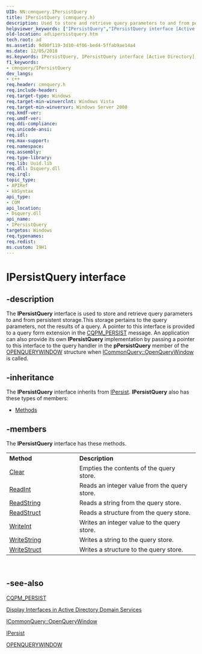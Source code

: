 ```yaml
---
UID: NN:cmnquery.IPersistQuery
title: IPersistQuery (cmnquery.h)
description: Used to store and retrieve query parameters to and from persistent storage.
helpviewer_keywords: ["IPersistQuery","IPersistQuery interface [Active Directory]","IPersistQuery interface [Active Directory]","described","_glines_ipersistquery","ad.ipersistquery","cmnquery/IPersistQuery"]
old-location: ad\ipersistquery.htm
tech.root: ad
ms.assetid: 9d90f119-3d10-4f06-bed4-5ffab9ae14a4
ms.date: 12/05/2018
ms.keywords: IPersistQuery, IPersistQuery interface [Active Directory], IPersistQuery interface [Active Directory],described, _glines_ipersistquery, ad.ipersistquery, cmnquery/IPersistQuery
f1_keywords:
- cmnquery/IPersistQuery
dev_langs:
- c++
req.header: cmnquery.h
req.include-header: 
req.target-type: Windows
req.target-min-winverclnt: Windows Vista
req.target-min-winversvr: Windows Server 2008
req.kmdf-ver: 
req.umdf-ver: 
req.ddi-compliance: 
req.unicode-ansi: 
req.idl: 
req.max-support: 
req.namespace: 
req.assembly: 
req.type-library: 
req.lib: Uuid.lib
req.dll: Dsquery.dll
req.irql: 
topic_type:
- APIRef
- kbSyntax
api_type:
- COM
api_location:
- Dsquery.dll
api_name:
- IPersistQuery
targetos: Windows
req.typenames: 
req.redist: 
ms.custom: 19H1
---
```


# IPersistQuery interface


## -description


The <b>IPersistQuery</b> interface is used to store and retrieve query parameters to and from persistent storage.This storage pertains to the query parameters, not the results of a query. A pointer to this interface is provided to a query form extension in the <a href="https://docs.microsoft.com/windows/desktop/AD/cqpm-persist">CQPM_PERSIST</a> message. An application can also provide its own  <b>IPersistQuery</b> implementation by passing a pointer to this interface to the query handler in the <b>pPersistQuery</b> member of the <a href="https://docs.microsoft.com/windows/desktop/api/cmnquery/ns-cmnquery-openquerywindow">OPENQUERYWINDOW</a> structure when <a href="https://docs.microsoft.com/windows/desktop/api/cmnquery/nf-cmnquery-icommonquery-openquerywindow">ICommonQuery::OpenQueryWindow</a> is called.


## -inheritance

The <b xmlns:loc="http://microsoft.com/wdcml/l10n">IPersistQuery</b> interface inherits from <a href="https://docs.microsoft.com/windows/desktop/api/objidl/nn-objidl-ipersist">IPersist</a>. <b>IPersistQuery</b> also has these types of members:
<ul>
<li><a href="https://docs.microsoft.com/">Methods</a></li>
</ul>

## -members

The <b>IPersistQuery</b> interface has these methods.
<table class="members" id="memberListMethods">
<tr>
<th align="left" width="37%">Method</th>
<th align="left" width="63%">Description</th>
</tr>
<tr data="declared;">
<td align="left" width="37%">
<a href="https://docs.microsoft.com/windows/desktop/api/cmnquery/nf-cmnquery-ipersistquery-clear">Clear</a>
</td>
<td align="left" width="63%">
Empties the contents of the query store.

</td>
</tr>
<tr data="declared;">
<td align="left" width="37%">
<a href="https://docs.microsoft.com/windows/desktop/api/cmnquery/nf-cmnquery-ipersistquery-readint">ReadInt</a>
</td>
<td align="left" width="63%">
Reads an integer value from the query  store.

</td>
</tr>
<tr data="declared;">
<td align="left" width="37%">
<a href="https://docs.microsoft.com/windows/desktop/api/cmnquery/nf-cmnquery-ipersistquery-readstring">ReadString</a>
</td>
<td align="left" width="63%">
Reads a string from the query store.

</td>
</tr>
<tr data="declared;">
<td align="left" width="37%">
<a href="https://docs.microsoft.com/windows/desktop/api/cmnquery/nf-cmnquery-ipersistquery-readstruct">ReadStruct</a>
</td>
<td align="left" width="63%">
Reads a structure from the query store.

</td>
</tr>
<tr data="declared;">
<td align="left" width="37%">
<a href="https://docs.microsoft.com/windows/desktop/api/cmnquery/nf-cmnquery-ipersistquery-writeint">WriteInt</a>
</td>
<td align="left" width="63%">
Writes an integer value to the query store.

</td>
</tr>
<tr data="declared;">
<td align="left" width="37%">
<a href="https://docs.microsoft.com/windows/desktop/api/cmnquery/nf-cmnquery-ipersistquery-writestring">WriteString</a>
</td>
<td align="left" width="63%">
Writes a string to the query store.

</td>
</tr>
<tr data="declared;">
<td align="left" width="37%">
<a href="https://docs.microsoft.com/windows/desktop/api/cmnquery/nf-cmnquery-ipersistquery-writestruct">WriteStruct</a>
</td>
<td align="left" width="63%">
Writes a structure to the query store.

</td>
</tr>
</table> 


## -see-also




<a href="https://docs.microsoft.com/windows/desktop/AD/cqpm-persist">CQPM_PERSIST</a>



<a href="https://docs.microsoft.com/windows/desktop/AD/display-interfaces-in-active-directory-domain-services">Display Interfaces in Active Directory Domain Services</a>



<a href="https://docs.microsoft.com/windows/desktop/api/cmnquery/nf-cmnquery-icommonquery-openquerywindow">ICommonQuery::OpenQueryWindow</a>



<a href="https://docs.microsoft.com/windows/desktop/api/objidl/nn-objidl-ipersist">IPersist</a>



<a href="https://docs.microsoft.com/windows/desktop/api/cmnquery/ns-cmnquery-openquerywindow">OPENQUERYWINDOW</a>
 

 

